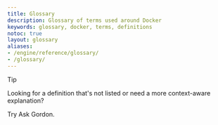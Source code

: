 ```yaml
---
title: Glossary
description: Glossary of terms used around Docker
keywords: glossary, docker, terms, definitions
notoc: true
layout: glossary
aliases:
- /engine/reference/glossary/
- /glossary/
---
```


> [!TIP]
>
> Looking for a definition that's not listed or need a more context-aware
> explanation?
>
> Try <a role="button" tabindex="0" class="open-kapa-widget">Ask Gordon</a>.


<!--
To edit/add/remove glossary entries, visit the YAML file at:
https://github.com/docker/docs/blob/main/data/glossary.yaml
-->